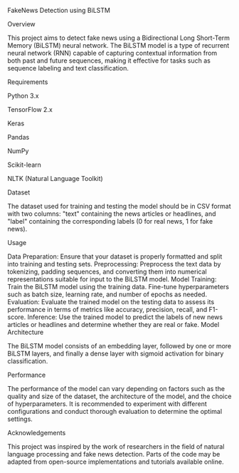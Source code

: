 FakeNews Detection using BiLSTM

Overview


This project aims to detect fake news using a Bidirectional Long Short-Term Memory (BiLSTM) neural network. The BiLSTM model is a type of recurrent neural network (RNN) capable of capturing contextual information from both past and future sequences, making it effective for tasks such as sequence labeling and text classification.

Requirements

Python 3.x

TensorFlow 2.x

Keras

Pandas

NumPy

Scikit-learn

NLTK (Natural Language Toolkit)


Dataset

The dataset used for training and testing the model should be in CSV format with two columns: "text" containing the news articles or headlines, and "label" containing the corresponding labels (0 for real news, 1 for fake news).

Usage

Data Preparation: Ensure that your dataset is properly formatted and split into training and testing sets.
Preprocessing: Preprocess the text data by tokenizing, padding sequences, and converting them into numerical representations suitable for input to the BiLSTM model.
Model Training: Train the BiLSTM model using the training data. Fine-tune hyperparameters such as batch size, learning rate, and number of epochs as needed.
Evaluation: Evaluate the trained model on the testing data to assess its performance in terms of metrics like accuracy, precision, recall, and F1-score.
Inference: Use the trained model to predict the labels of new news articles or headlines and determine whether they are real or fake.
Model Architecture

The BiLSTM model consists of an embedding layer, followed by one or more BiLSTM layers, and finally a dense layer with sigmoid activation for binary classification.

Performance

The performance of the model can vary depending on factors such as the quality and size of the dataset, the architecture of the model, and the choice of hyperparameters. It is recommended to experiment with different configurations and conduct thorough evaluation to determine the optimal settings.

Acknowledgements

This project was inspired by the work of researchers in the field of natural language processing and fake news detection.
Parts of the code may be adapted from open-source implementations and tutorials available online.
